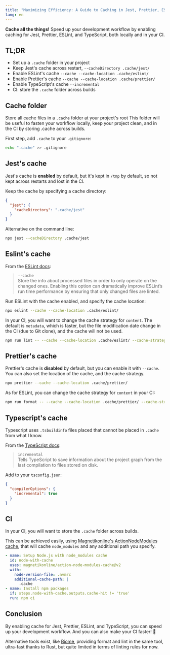 ```yaml
---
title: "Maximizing Efficiency: A Guide to Caching in Jest, Prettier, ESLint, and TypeScript"
lang: en
---
```


**Cache all the things!** 
Speed up your development workflow by enabling caching for Jest, Prettier, ESLint, and TypeScript, both locally and in your CI.

## TL;DR

- Set up a `.cache` folder in your project
- Keep Jest's cache across restart, `--cacheDirectory .cache/jest/`
- Enable ESLint's cache `--cache --cache-location .cache/eslint/`
- Enable Prettier's cache `--cache --cache-location .cache/prettier/`
- Enable TypeScript's cache `--incremental`
- CI: store the `.cache` folder across builds

## Cache folder

Store all cache files in a `.cache` folder at your project's root
This folder will be useful to fasten your workflow locally, keep your project clean, and in the CI by storing .cache across builds.

First step, add `.cache` to your `.gitignore`:

```bash
echo ".cache" >> .gitignore
```

## Jest's cache

Jest's cache is **enabled** by default, but it's kept in `/tmp` by default, so not kept across restarts and lost in the CI.

Keep the cache by specifying a cache directory:

```json
{
  "jest": {
    "cacheDirectory": ".cache/jest"
  }
}
```

Alternative on the command line:

```bash
npx jest --cacheDirectory .cache/jest
```

## Eslint's cache

From the [ESLint docs](https://eslint.org/docs/latest/use/command-line-interface#caching):
> `--cache`  
> Store the info about processed files in order to only operate on the changed ones. Enabling this option can dramatically improve ESLint’s run time performance by ensuring that only changed files are linted.

Run ESLint with the cache enabled, and specify the cache location:

```bash
npx eslint --cache --cache-location .cache/eslint/
```

In your CI, you will want to change the cache strategy for `content`. 
The default is `metadata`, which is faster, but the file modification date change in the CI (due to Git clone), and the cache will not be used.

```bash
npm run lint -- --cache --cache-location .cache/eslint/ --cache-strategy content
```

## Prettier's cache

Prettier's cache is **disabled** by default, but you can enable it with `--cache`.
You can also set the location of the cache, and the cache strategy.

```bash
npx prettier --cache --cache-location .cache/prettier/
```

As for ESLint, you can change the cache strategy for `content` in your CI:

```bash
npm run format -- --cache --cache-location .cache/prettier/ --cache-strategy content
```

## Typescript's cache

Typescript uses `.tsbuildinfo` files placed that cannot be placed in `.cache` from what I know.

From the [TypeScript docs](https://www.typescriptlang.org/tsconfig/#incremental):
> `incremental`  
> Tells TypeScript to save information about the project graph from the last compilation to files stored on disk.

Add to your `tsconfig.json`:

```json
{
  "compilerOptions": {
    "incremental": true
  }
}
```

## CI

In your CI, you will want to store the `.cache` folder across builds.

This can be achieved easily, using [Magnetikonline's ActionNodeModules cache](https://github.com/magnetikonline/action-node-modules-cache), that will cache `node_modules` and any additional path you specify.

```yaml
- name: Setup Node.js with node_modules cache
  id: node-with-cache
  uses: magnetikonline/action-node-modules-cache@v2
  with:
    node-version-file: .nvmrc
    additional-cache-path: |
      .cache
- name: Install npm packages
  if: steps.node-with-cache.outputs.cache-hit != 'true'
  run: npm ci
```

## Conclusion

By enabling cache for Jest, Prettier, ESLint, and TypeScript, you can speed up your development workflow.
And you can also make your CI faster! 🚀

Alternative tools exist, like [Biome](https://biomejs.dev/), providing format and lint in the same tool, ultra-fast thanks to Rust, but quite limited in terms of linting rules for now.
